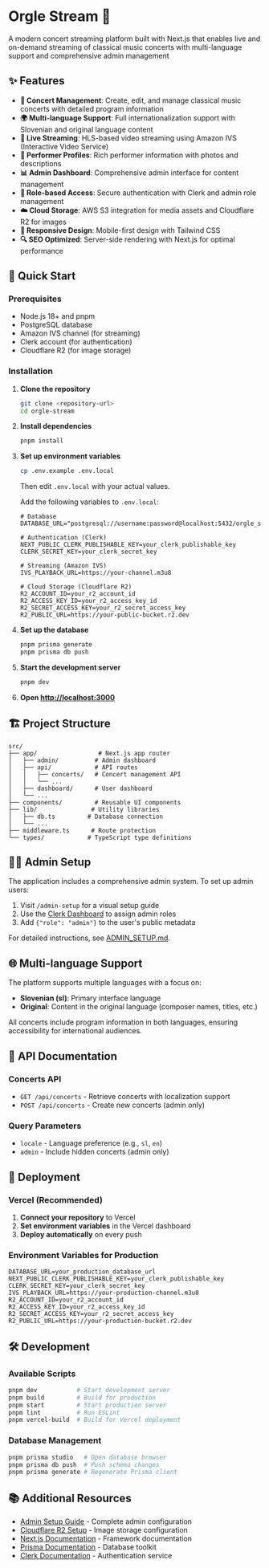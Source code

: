 # Orgle Stream 🎼

A modern concert streaming platform built with Next.js that enables live and on-demand streaming of classical music concerts with multi-language support and comprehensive admin management

## ✨ Features

- **🎵 Concert Management**: Create, edit, and manage classical music concerts with detailed program information
- **🌍 Multi-language Support**: Full internationalization support with Slovenian and original language content
- **🎥 Live Streaming**: HLS-based video streaming using Amazon IVS (Interactive Video Service)
- **👥 Performer Profiles**: Rich performer information with photos and descriptions
- **📊 Admin Dashboard**: Comprehensive admin interface for content management
- **🔐 Role-based Access**: Secure authentication with Clerk and admin role management
- **☁️ Cloud Storage**: AWS S3 integration for media assets and Cloudflare R2 for images
- **📱 Responsive Design**: Mobile-first design with Tailwind CSS
- **🔍 SEO Optimized**: Server-side rendering with Next.js for optimal performance

## 🚀 Quick Start

### Prerequisites

- Node.js 18+ and pnpm
- PostgreSQL database
- Amazon IVS channel (for streaming)
- Clerk account (for authentication)
- Cloudflare R2 (for image storage)

### Installation

1. **Clone the repository**
   ```bash
   git clone <repository-url>
   cd orgle-stream
   ```

2. **Install dependencies**
   ```bash
   pnpm install
   ```

3. **Set up environment variables**
   ```bash
   cp .env.example .env.local
   ```

   Then edit `.env.local` with your actual values.

   Add the following variables to `.env.local`:
   ```env
   # Database
   DATABASE_URL="postgresql://username:password@localhost:5432/orgle_stream"

   # Authentication (Clerk)
   NEXT_PUBLIC_CLERK_PUBLISHABLE_KEY=your_clerk_publishable_key
   CLERK_SECRET_KEY=your_clerk_secret_key

   # Streaming (Amazon IVS)
   IVS_PLAYBACK_URL=https://your-channel.m3u8

   # Cloud Storage (Cloudflare R2)
   R2_ACCOUNT_ID=your_r2_account_id
   R2_ACCESS_KEY_ID=your_r2_access_key_id
   R2_SECRET_ACCESS_KEY=your_r2_secret_access_key
   R2_PUBLIC_URL=https://your-public-bucket.r2.dev
   ```

4. **Set up the database**
   ```bash
   pnpm prisma generate
   pnpm prisma db push
   ```

5. **Start the development server**
   ```bash
   pnpm dev
   ```

6. **Open [http://localhost:3000](http://localhost:3000)**

## 🏗️ Project Structure

```
src/
├── app/                 # Next.js app router
│   ├── admin/          # Admin dashboard
│   ├── api/            # API routes
│   │   ├── concerts/   # Concert management API
│   │   └── ...
│   ├── dashboard/      # User dashboard
│   └── ...
├── components/         # Reusable UI components
├── lib/               # Utility libraries
│   ├── db.ts         # Database connection
│   └── ...
├── middleware.ts      # Route protection
└── types/            # TypeScript type definitions
```

## 👨‍💼 Admin Setup

The application includes a comprehensive admin system. To set up admin users:

1. Visit `/admin-setup` for a visual setup guide
2. Use the [Clerk Dashboard](https://dashboard.clerk.com) to assign admin roles
3. Add `{"role": "admin"}` to the user's public metadata

For detailed instructions, see [ADMIN_SETUP.md](./ADMIN_SETUP.md).

## 🌐 Multi-language Support

The platform supports multiple languages with a focus on:
- **Slovenian (sl)**: Primary interface language
- **Original**: Content in the original language (composer names, titles, etc.)

All concerts include program information in both languages, ensuring accessibility for international audiences.

## 📡 API Documentation

### Concerts API

- `GET /api/concerts` - Retrieve concerts with localization support
- `POST /api/concerts` - Create new concerts (admin only)

### Query Parameters

- `locale` - Language preference (e.g., `sl`, `en`)
- `admin` - Include hidden concerts (admin only)

## 🚢 Deployment

### Vercel (Recommended)

1. **Connect your repository** to Vercel
2. **Set environment variables** in the Vercel dashboard
3. **Deploy automatically** on every push

### Environment Variables for Production

```env
DATABASE_URL=your_production_database_url
NEXT_PUBLIC_CLERK_PUBLISHABLE_KEY=your_clerk_publishable_key
CLERK_SECRET_KEY=your_clerk_secret_key
IVS_PLAYBACK_URL=https://your-production-channel.m3u8
R2_ACCOUNT_ID=your_r2_account_id
R2_ACCESS_KEY_ID=your_r2_access_key_id
R2_SECRET_ACCESS_KEY=your_r2_secret_access_key
R2_PUBLIC_URL=https://your-production-bucket.r2.dev
```

## 🛠️ Development

### Available Scripts

```bash
pnpm dev           # Start development server
pnpm build         # Build for production
pnpm start         # Start production server
pnpm lint          # Run ESLint
pnpm vercel-build  # Build for Vercel deployment
```

### Database Management

```bash
pnpm prisma studio   # Open database browser
pnpm prisma db push  # Push schema changes
pnpm prisma generate # Regenerate Prisma client
```

## 📚 Additional Resources

- [Admin Setup Guide](./ADMIN_SETUP.md) - Complete admin configuration
- [Cloudflare R2 Setup](./R2_SETUP.md) - Image storage configuration
- [Next.js Documentation](https://nextjs.org/docs) - Framework documentation
- [Prisma Documentation](https://www.prisma.io/docs) - Database toolkit
- [Clerk Documentation](https://docs.clerk.com) - Authentication service

